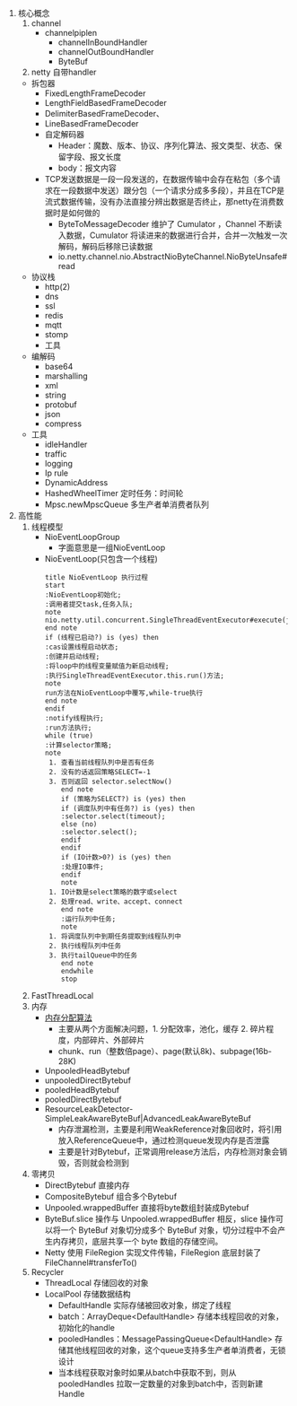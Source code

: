 1. 核心概念
    1. channel
        * channelpiplen
          + channelInBoundHandler
          + channelOutBoundHandler
          + ByteBuf
   2. netty 自带handler
    * 拆包器
      * FixedLengthFrameDecoder
      * LengthFieldBasedFrameDecoder
      * DelimiterBasedFrameDecoder、
      * LineBasedFrameDecoder
      * 自定解码器
        * Header：魔数、版本、协议、序列化算法、报文类型、状态、保留字段、报文长度
        * body：报文内容
      * TCP发送数据是一段一段发送的，在数据传输中会存在粘包（多个请求在一段数据中发送）跟分包（一个请求分成多多段），并且在TCP是流式数据传输，没有办法直接分辨出数据是否终止，那netty在消费数据时是如何做的
        * ByteToMessageDecoder 维护了 Cumulator ，Channel 不断读入数据，Cumulator 将读进来的数据进行合并，合并一次触发一次解码，解码后移除已读数据
        * io.netty.channel.nio.AbstractNioByteChannel.NioByteUnsafe#read
    * 协议栈
      * http(2)
      * dns
      * ssl
      * redis
      * mqtt
      * stomp
      * 工具
    * 编解码
      * base64
      * marshalling
      * xml
      * string
      * protobuf
      * json
      * compress
    * 工具
      * idleHandler
      * traffic
      * logging
      * Ip rule
      * DynamicAddress
      * HashedWheelTimer 定时任务：时间轮
      * Mpsc.newMpscQueue 多生产者单消费者队列
2. 高性能
   1. 线程模型
      * NioEventLoopGroup
        * 字面意思是一组NioEventLoop
      * NioEventLoop(只包含一个线程)
        ```plantuml
        title NioEventLoop 执行过程
        start
        :NioEventLoop初始化;
        :调用者提交task,任务入队;
        note
        nio.netty.util.concurrent.SingleThreadEventExecutor#execute(java.lang.Runnable)
        end note
        if (线程已启动?) is (yes) then
        :cas设置线程启动状态;
        :创建并启动线程;
        :将loop中的线程变量赋值为新启动线程;
        :执行SingleThreadEventExecutor.this.run()方法;
        note
        run方法在NioEventLoop中覆写,while-true执行
        end note
        endif
        :notify线程执行;
        :run方法执行;
        while (true)
        :计算selector策略;
        note
         1. 查看当前线程队列中是否有任务
         2. 没有的话返回策略SELECT=-1
         3. 否则返回 selector.selectNow()
            end note
            if (策略为SELECT?) is (yes) then
            if (调度队列中有任务?) is (yes) then
            :selector.select(timeout);
            else (no)
            :selector.select();
            endif
            endif
            if (IO计数>0?) is (yes) then
            :处理IO事件;
            endif
            note
         1. IO计数是select策略的数字或select
         2. 处理read、write、accept、connect
            end note
            :运行队列中任务;
            note
         1. 将调度队列中到期任务提取到线程队列中
         2. 执行线程队列中任务
         3. 执行tailQueue中的任务
            end note
            endwhile
            stop
        ```
   2. FastThreadLocal
   3. 内存
      * [内存分配算法](https://juejin.cn/post/7051200855415980069)
        * 主要从两个方面解决问题，1. 分配效率，池化，缓存 2. 碎片程度，内部碎片、外部碎片
        * chunk、run（整数倍page）、page(默认8k)、subpage(16b-28K)
      * UnpooledHeadBytebuf
      * unpooledDirectBytebuf
      * pooledHeadBytebuf
      * pooledDirectBytebuf
      * ResourceLeakDetector-SimpleLeakAwareByteBuf|AdvancedLeakAwareByteBuf
        * 内存泄漏检测，主要是利用WeakReference对象回收时，将引用放入ReferenceQueue中，通过检测queue发现内存是否泄露
        * 主要是针对Bytebuf，正常调用release方法后，内存检测对象会销毁，否则就会检测到
   4. 零拷贝
      * DirectBytebuf 直接内存
      * CompositeBytebuf 组合多个Bytebuf
      * Unpooled.wrappedBuffer  直接将byte数组封装成Bytebuf
      * ByteBuf.slice 操作与 Unpooled.wrappedBuffer 相反，slice 操作可以将一个 ByteBuf 对象切分成多个 ByteBuf 对象，切分过程中不会产生内存拷贝，底层共享一个 byte 数组的存储空间。
      * Netty 使用 FileRegion 实现文件传输，FileRegion 底层封装了 FileChannel#transferTo()
   4. Recycler
      * ThreadLocal 存储回收的对象
      * LocalPool 存储数据结构
        * DefaultHandle 实际存储被回收对象，绑定了线程
        * batch：ArrayDeque<DefaultHandle<T>>  存储本线程回收的对象，初始化的handle
        * pooledHandles：MessagePassingQueue<DefaultHandle<T>> 存储其他线程回收的对象，这个queue支持多生产者单消费者，无锁设计
        * 当本线程获取对象时如果从batch中获取不到，则从pooledHandles 拉取一定数量的对象到batch中，否则新建Handle
